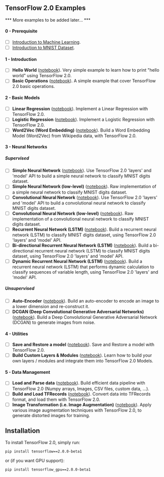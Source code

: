 ## TensorFlow 2.0 Examples

*** More examples to be added later... ***

#### 0 - Prerequisite
* [ ] [Introduction to Machine Learning](https://github.com/aymericdamien/TensorFlow-Examples/blob/master/tensorflow_v2/notebooks/0_Prerequisite/ml_introduction.ipynb).
* [ ] [Introduction to MNIST Dataset](https://github.com/aymericdamien/TensorFlow-Examples/blob/master/tensorflow_v2/notebooks/0_Prerequisite/mnist_dataset_intro.ipynb).

#### 1 - Introduction
* [ ] **Hello World** ([notebook](https://github.com/aymericdamien/TensorFlow-Examples/blob/master/tensorflow_v2/notebooks/1_Introduction/helloworld.ipynb)). Very simple example to learn how to print "hello world" using TensorFlow 2.0.
* [ ] **Basic Operations** ([notebook](https://github.com/aymericdamien/TensorFlow-Examples/blob/master/tensorflow_v2/notebooks/1_Introduction/basic_operations.ipynb)). A simple example that cover TensorFlow 2.0 basic operations.

#### 2 - Basic Models
* [ ] **Linear Regression** ([notebook](https://github.com/aymericdamien/TensorFlow-Examples/blob/master/tensorflow_v2/notebooks/2_BasicModels/linear_regression.ipynb)). Implement a Linear Regression with TensorFlow 2.0.
* [ ] **Logistic Regression** ([notebook](https://github.com/aymericdamien/TensorFlow-Examples/blob/master/tensorflow_v2/notebooks/2_BasicModels/logistic_regression.ipynb)). Implement a Logistic Regression with TensorFlow 2.0.
* [ ] **Word2Vec (Word Embedding)** ([notebook](https://github.com/aymericdamien/TensorFlow-Examples/blob/master/tensorflow_v2/notebooks/2_BasicModels/word2vec.ipynb)). Build a Word Embedding Model (Word2Vec) from Wikipedia data, with TensorFlow 2.0.

#### 3 - Neural Networks
##### Supervised

* [ ] **Simple Neural Network** ([notebook](https://github.com/aymericdamien/TensorFlow-Examples/blob/master/tensorflow_v2/notebooks/3_NeuralNetworks/neural_network.ipynb)). Use TensorFlow 2.0 'layers' and 'model' API to build a simple neural network to classify MNIST digits dataset.
* [ ] **Simple Neural Network (low-level)** ([notebook](https://github.com/aymericdamien/TensorFlow-Examples/blob/master/tensorflow_v2/notebooks/3_NeuralNetworks/neural_network_raw.ipynb)). Raw implementation of a simple neural network to classify MNIST digits dataset.
* [ ] **Convolutional Neural Network** ([notebook](https://github.com/aymericdamien/TensorFlow-Examples/blob/master/tensorflow_v2/notebooks/3_NeuralNetworks/convolutional_network.ipynb)). Use TensorFlow 2.0 'layers' and 'model' API to build a convolutional neural network to classify MNIST digits dataset.
* [ ] **Convolutional Neural Network (low-level)** ([notebook](https://github.com/aymericdamien/TensorFlow-Examples/blob/master/tensorflow_v2/notebooks/3_NeuralNetworks/convolutional_network_raw.ipynb)). Raw implementation of a convolutional neural network to classify MNIST digits dataset.
* [ ] **Recurrent Neural Network (LSTM)** ([notebook](https://github.com/aymericdamien/TensorFlow-Examples/blob/master/tensorflow_v2/notebooks/3_NeuralNetworks/recurrent_network.ipynb)). Build a recurrent neural network (LSTM) to classify MNIST digits dataset, using TensorFlow 2.0 'layers' and 'model' API.
* [ ] **Bi-directional Recurrent Neural Network (LSTM)** ([notebook](https://github.com/aymericdamien/TensorFlow-Examples/blob/master/tensorflow_v2/notebooks/3_NeuralNetworks/bidirectional_rnn.ipynb)). Build a bi-directional recurrent neural network (LSTM) to classify MNIST digits dataset, using TensorFlow 2.0 'layers' and 'model' API.
* [ ] **Dynamic Recurrent Neural Network (LSTM)** ([notebook](https://github.com/aymericdamien/TensorFlow-Examples/blob/master/tensorflow_v2/notebooks/3_NeuralNetworks/dynamic_rnn.ipynb)). Build a recurrent neural network (LSTM) that performs dynamic calculation to classify sequences of variable length, using TensorFlow 2.0 'layers' and 'model' API.

##### Unsupervised
* [ ] **Auto-Encoder** ([notebook](https://github.com/aymericdamien/TensorFlow-Examples/blob/master/tensorflow_v2/notebooks/3_NeuralNetworks/autoencoder.ipynb)). Build an auto-encoder to encode an image to a lower dimension and re-construct it.
* [ ] **DCGAN (Deep Convolutional Generative Adversarial Networks)** ([notebook](https://github.com/aymericdamien/TensorFlow-Examples/blob/master/tensorflow_v2/notebooks/3_NeuralNetworks/dcgan.ipynb)). Build a Deep Convolutional Generative Adversarial Network (DCGAN) to generate images from noise.

#### 4 - Utilities
* [ ] **Save and Restore a model** ([notebook](https://github.com/aymericdamien/TensorFlow-Examples/blob/master/tensorflow_v2/notebooks/4_Utils/save_restore_model.ipynb)). Save and Restore a model with TensorFlow 2.0. 
* [ ] **Build Custom Layers & Modules** ([notebook](https://github.com/aymericdamien/TensorFlow-Examples/blob/master/tensorflow_v2/notebooks/4_Utils/build_custom_layers.ipynb)). Learn how to build your own layers / modules and integrate them into TensorFlow 2.0 Models.

#### 5 - Data Management
* [ ] **Load and Parse data** ([notebook](https://github.com/aymericdamien/TensorFlow-Examples/blob/master/tensorflow_v2/notebooks/5_DataManagement/load_data.ipynb)). Build efficient data pipeline with TensorFlow 2.0 (Numpy arrays, Images, CSV files, custom data, ...).
* [ ] **Build and Load TFRecords** ([notebook](https://github.com/aymericdamien/TensorFlow-Examples/blob/master/tensorflow_v2/notebooks/5_DataManagement/tfrecords.ipynb)). Convert data into TFRecords format, and load them with TensorFlow 2.0.
* [ ] **Image Transformation (i.e. Image Augmentation)** ([notebook](https://github.com/aymericdamien/TensorFlow-Examples/blob/master/tensorflow_v2/notebooks/5_DataManagement/image_transformation.ipynb)). Apply various image augmentation techniques with TensorFlow 2.0, to generate distorted images for training.

## Installation

To install TensorFlow 2.0, simply run:
```
pip install tensorflow==2.0.0-beta1
```

or (if you want GPU support):
```
pip install tensorflow_gpu==2.0.0-beta1
```

